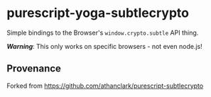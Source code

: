 # purescript-yoga-subtlecrypto

Simple bindings to the Browser's `window.crypto.subtle` API thing.

*__Warning__*: This only works on specific browsers - not even node.js!

## Provenance

Forked from https://github.com/athanclark/purescript-subtlecrypto
